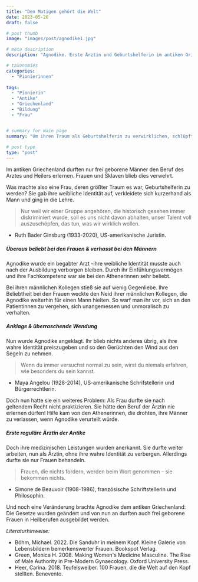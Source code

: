 ```yaml
---
title: "Den Mutigen gehört die Welt"
date: 2023-05-26
draft: false

# post thumb
image: "images/post/agnodike1.jpg"

# meta description
description: "Agnodike. Erste Ärztin und Geburtshelferin im antiken Griechenland. Ärztin in Männerkleidern. Bildung für Frauen. Antikes Griechenland."

# taxonomies
categories:
  - "Pionierinnen"
  
tags:
  - "Pionierin"
  - "Antike"
  - "Griechenland"
  - "Bildung"
  - "Frau"


# summary for main page
summary: "Um ihren Traum als Geburtshelferin zu verwirklichen, schlüpfte Agnodike (um 300 v. Chr.) kurzerhand in Männerkleider - mit ungeahnten Folgen im antiken Griechenland." 
  
# post type
type: "post"
---
```


Im antiken Griechenland durften nur frei geborene Männer den Beruf des Arztes und Heilers erlernen. Frauen und Sklaven blieb dies verwehrt. 

Was machte also eine Frau, deren größter Traum es war, Geburtshelferin zu werden? Sie gab ihre weibliche Identität auf, verkleidete sich kurzerhand als Mann und ging in die Lehre.

>Nur weil wir einer Gruppe angehören, die historisch gesehen immer diskriminiert wurde, soll es uns nicht davon abhalten, unser Talent voll auszuschöpfen, das tun, was wir wirklich wollen.

- Ruth Bader Ginsburg (1933-2020), US-amerikanische Juristin.

##### Überaus beliebt bei den Frauen & verhasst bei den Männern

Agnodike wurde ein begabter Arzt -ihre weibliche Identität musste auch nach der Ausbildung verborgen bleiben. Durch ihr Einfühlungsvermögen und ihre Fachkompetenz war sie bei den Athenerinnen sehr beliebt.

Bei ihren männlichen Kollegen stieß sie auf wenig Gegenliebe. Ihre Beliebtheit bei den Frauen weckte den Neid ihrer männlichen Kollegen, die Agnodike weiterhin für einen Mann hielten. So warf man ihr vor, sich an den Patientinnen zu vergehen, sich unangemessen und unmoralisch zu verhalten.

##### Anklage & überraschende Wendung

Nun wurde Agnodike angeklagt. Ihr blieb nichts anderes übrig, als ihre wahre Identität preiszugeben und so den Gerüchten den Wind aus den Segeln zu nehmen.

>Wenn du immer versuchst normal zu sein, wirst du niemals erfahren, wie besonders du sein kannst.

- Maya Angelou (1928-2014), US-amerikanische Schrifstellerin und Bürgerrechtlerin.

Doch nun hatte sie ein weiteres Problem: Als Frau durfte sie nach geltendem Recht nicht praktizieren. Sie hätte den Beruf der Ärztin nie erlernen dürfen! Hilfe kam von den Athenerinnen, die drohten, ihre Männer zu verlassen, wenn Agnodike verurteilt würde.

##### Erste reguläre Ärztin der Antike

Doch ihre medizinischen Leistungen wurden anerkannt. Sie durfte weiter arbeiten, nun als Ärztin, ohne ihre wahre Identität zu verbergen. Allerdings durfte sie nur Frauen behandeln.

>Frauen, die nichts fordern, werden beim Wort genommen – sie bekommen nichts.

- Simone de Beauvoir (1908-1986), französische Schriftstellerin und Philosophin.

Und noch eine Veränderung brachte Agnodike dem antiken Griechenland: Die Gesetze wurden geändert und von nun an durften auch frei geborene Frauen in Heilberufen ausgebildet werden.


*Literaturhinweise:*
- Böhm, Michael. 2022. Die Sanduhr in meinem Kopf. Kleine Galerie von Lebensbildern bemerkenswerter Frauen. Bookspot Verlag.
- Green, Monica H. 2008. Making Women's Medicine Masculine. The Rise of Male Authority in Pre-Modern Gynaecology. Oxford University Press.
- Heer, Carina. 2018. Teufelsweiber. 100 Frauen, die die Welt auf den Kopf stellten. Benevento.
